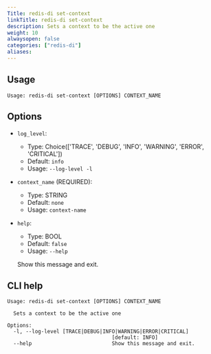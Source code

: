 ```yaml
---
Title: redis-di set-context
linkTitle: redis-di set-context
description: Sets a context to be the active one
weight: 10
alwaysopen: false
categories: ["redis-di"]
aliases:
---
```


## Usage

```
Usage: redis-di set-context [OPTIONS] CONTEXT_NAME
```

## Options

- `log_level`:

  - Type: Choice(['TRACE', 'DEBUG', 'INFO', 'WARNING', 'ERROR', 'CRITICAL'])
  - Default: `info`
  - Usage: `--log-level
-l`

- `context_name` (REQUIRED):

  - Type: STRING
  - Default: `none`
  - Usage: `context-name`

- `help`:

  - Type: BOOL
  - Default: `false`
  - Usage: `--help`

  Show this message and exit.

## CLI help

```
Usage: redis-di set-context [OPTIONS] CONTEXT_NAME

  Sets a context to be the active one

Options:
  -l, --log-level [TRACE|DEBUG|INFO|WARNING|ERROR|CRITICAL]
                                  [default: INFO]
  --help                          Show this message and exit.
```
